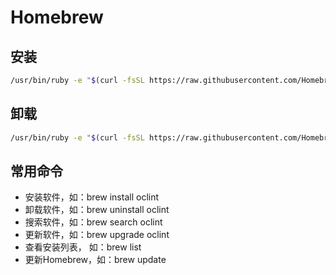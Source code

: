 # Homebrew

## 安装

```bash
/usr/bin/ruby -e "$(curl -fsSL https://raw.githubusercontent.com/Homebrew/install/master/install)"
```

## 卸载

```bash
/usr/bin/ruby -e "$(curl -fsSL https://raw.githubusercontent.com/Homebrew/install/master/uninstall)"
```

## 常用命令

- 安装软件，如：brew install oclint
- 卸载软件，如：brew uninstall oclint
- 搜索软件，如：brew search oclint
- 更新软件，如：brew upgrade oclint
- 查看安装列表， 如：brew list
- 更新Homebrew，如：brew update
